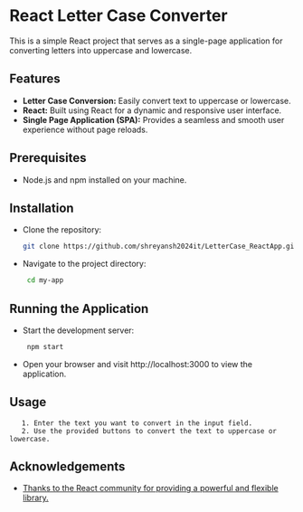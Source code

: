 
# React Letter Case Converter


This is a simple React project that serves as a single-page application for converting letters into uppercase and lowercase.



## Features

- **Letter Case Conversion:** Easily convert text to uppercase or lowercase.
- **React:** Built using React for a dynamic and responsive user interface.
- **Single Page Application (SPA):** Provides a seamless and smooth user experience without page reloads.

## Prerequisites

- Node.js and npm installed on your machine.



## Installation

- Clone the repository:

   ```bash
   git clone https://github.com/shreyansh2024it/LetterCase_ReactApp.git

- Navigate to the project directory:

  ```bash
   cd my-app

## Running the Application

- Start the development server:

  ```bash
   npm start

- Open your browser and visit http://localhost:3000 to view the application.

## Usage

       1. Enter the text you want to convert in the input field.
       2. Use the provided buttons to convert the text to uppercase or lowercase.


## Acknowledgements

 - [Thanks to the React community for providing a powerful and flexible library.](https://react.dev/learn)
 


